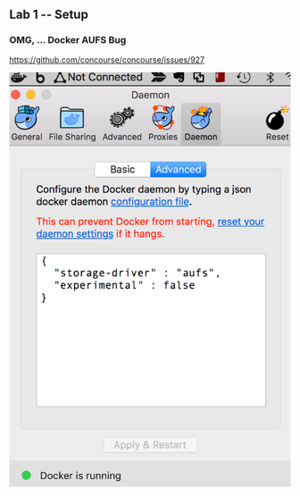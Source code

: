## Lab 1 -- Setup

### OMG, ... Docker AUFS Bug

https://github.com/concourse/concourse/issues/927

<img class="plain" src="resources/images/aufs.png"> </img>
